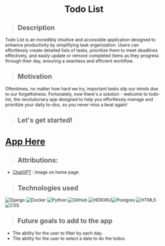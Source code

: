 # <center> **Todo List** </center>


> ## Description
Todo List is an incredibly intuitive and accessible application designed to enhance productivity by simplifying task organization. Users can effortlessly create detailed lists of tasks, prioritize them to meet deadlines effectively, and easily update or remove completed items as they progress through their day, ensuring a seamless and efficient workflow.

> ## Motivation
Oftentimes, no matter how hard we try, important tasks slip our minds due to our forgetfulness. Fortunately, now there's a solution - welcome to todo-list, the revolutionary app designed to help you effortlessly manage and prioritize your daily to-dos, so you never miss a beat again!


> ## Let's get started!


# **[App Here](https://tododolist-6b5d47d6ac82.herokuapp.com/)** 


> ## Attributions:
* [ChatGPT](https://chatgpt.com/) : Image on home page

> ## Technologies used

![Django](https://img.shields.io/badge/django-%23092E20.svg?style=for-the-badge&logo=django&logoColor=white) ![Docker](https://img.shields.io/badge/docker-%230db7ed.svg?style=for-the-badge&logo=docker&logoColor=white) ![Python](https://img.shields.io/badge/python-3670A0?style=for-the-badge&logo=python&logoColor=ffdd54) ![GitHub](https://img.shields.io/badge/GitHub-100000?style=for-the-badge&logo=github&logoColor=white)
![HEROKU](https://img.shields.io/badge/Heroku-430098?style=for-the-badge&logo=heroku&logoColor=white)![Postgres](https://img.shields.io/badge/postgres-%23316192.svg?style=for-the-badge&logo=postgresql&logoColor=white)
![HTML5](https://img.shields.io/badge/html5-%23E34F26.svg?style=for-the-badge&logo=html5&logoColor=white)![CSS](https://camo.githubusercontent.com/d084876a79080e8a59780dc208535db5feb2c75e973c809393db655d65eb731f/68747470733a2f2f696d672e736869656c64732e696f2f62616467652f4353532d3233393132303f267374796c653d666f722d7468652d6261646765266c6f676f3d63737333266c6f676f436f6c6f723d7768697465)

> ## Future goals to add to the app
* The ability for the user to filter by each day.
* The ability for the user to select a date to do the todos.




